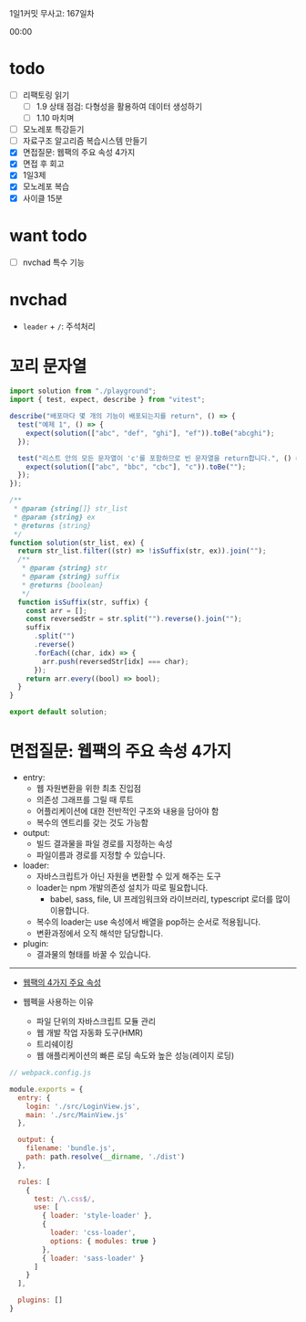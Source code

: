1일1커밋 무사고: 167일차

00:00

# todo

- [ ] 리팩토링 읽기
  - [ ] 1.9 상태 점검: 다형성을 활용하여 데이터 생성하기
  - [ ] 1.10 마치며
- [ ] 모노레포 특강듣기
- [ ] 자료구조 알고리즘 복습시스템 만들기
- [x] 면접질문: 웹팩의 주요 속성 4가지
- [x] 면접 후 회고
- [x] 1일3제
- [x] 모노레포 복습
- [x] 사이클 15분

# want todo

- [ ] nvchad 특수 기능

# nvchad

- `leader` + `/`: 주석처리

# 꼬리 문자열

```js
import solution from "./playground";
import { test, expect, describe } from "vitest";

describe("배포마다 몇 개의 기능이 배포되는지를 return", () => {
  test("예제 1", () => {
    expect(solution(["abc", "def", "ghi"], "ef")).toBe("abcghi");
  });

  test("리스트 안의 모든 문자열이 'c'를 포함하므로 빈 문자열을 return합니다.", () => {
    expect(solution(["abc", "bbc", "cbc"], "c")).toBe("");
  });
});
```

```js
/**
 * @param {string[]} str_list
 * @param {string} ex
 * @returns {string}
 */
function solution(str_list, ex) {
  return str_list.filter((str) => !isSuffix(str, ex)).join("");
  /**
   * @param {string} str
   * @param {string} suffix
   * @returns {boolean}
   */
  function isSuffix(str, suffix) {
    const arr = [];
    const reversedStr = str.split("").reverse().join("");
    suffix
      .split("")
      .reverse()
      .forEach((char, idx) => {
        arr.push(reversedStr[idx] === char);
      });
    return arr.every((bool) => bool);
  }
}

export default solution;
```

# 면접질문: 웹팩의 주요 속성 4가지

- entry:
  - 웹 자원변환을 위한 최초 진입점
  - 의존성 그래프를 그릴 때 루트
  - 어플리케이션에 대한 전반적인 구조와 내용을 담아야 함
  - 복수의 엔트리를 갖는 것도 가능함
- output:
  - 빌드 결과물을 파일 경로를 지정하는 속성
  - 파일이름과 경로를 지정할 수 있습니다.
- loader:
  - 자바스크립트가 아닌 자원을 변환할 수 있게 해주는 도구
  - loader는 npm 개발의존성 설치가 따로 필요합니다.
    - babel, sass, file, UI 프레임워크와 라이브러리, typescript 로더를 많이 이용합니다.
  - 복수의 loader는 use 속성에서 배열을 pop하는 순서로 적용됩니다.
  - 변환과정에서 오직 해석만 담당합니다.
- plugin:
  - 결과물의 형태를 바꿀 수 있습니다.

---

- [웹팩의 4가지 주요 속성](https://joshua1988.github.io/webpack-guide/concepts/overview.html#%EC%9B%B9%ED%8C%A9%EC%9D%98-4%EA%B0%80%EC%A7%80-%EC%A3%BC%EC%9A%94-%EC%86%8D%EC%84%B1)

- 웹펙을 사용하는 이유
  - 파일 단위의 자바스크립트 모듈 관리
  - 웹 개발 작업 자동화 도구(HMR)
  - 트리쉐이킹
  - 웹 애플리케이션의 빠른 로딩 속도와 높은 성능(레이지 로딩)

```js
// webpack.config.js

module.exports = {
  entry: {
    login: './src/LoginView.js',
    main: './src/MainView.js'
  },

  output: {
    filename: 'bundle.js',
    path: path.resolve(__dirname, './dist')
  },

  rules: [
    {
      test: /\.css$/,
      use: [
        { loader: 'style-loader' },
        {
          loader: 'css-loader',
          options: { modules: true }
        },
        { loader: 'sass-loader' }
      ]
    }
  ],

  plugins: []
}
```


